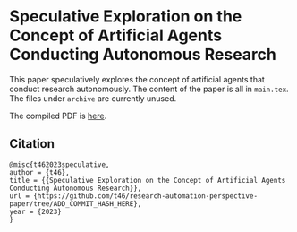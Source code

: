 # Speculative Exploration on the Concept of Artificial Agents Conducting Autonomous Research

This paper speculatively explores the concept of artificial agents that conduct research autonomously. The content of the paper is all in `main.tex`. The files under `archive` are currently unused.

The compiled PDF is [here](https://github.com/t46/research-automation-perspective-paper/blob/gh-pages/main.pdf).

## Citation

```
@misc{t462023speculative,
author = {t46},
title = {{Speculative Exploration on the Concept of Artificial Agents Conducting Autonomous Research}},
url = {https://github.com/t46/research-automation-perspective-paper/tree/ADD_COMMIT_HASH_HERE},
year = {2023}
}
```
